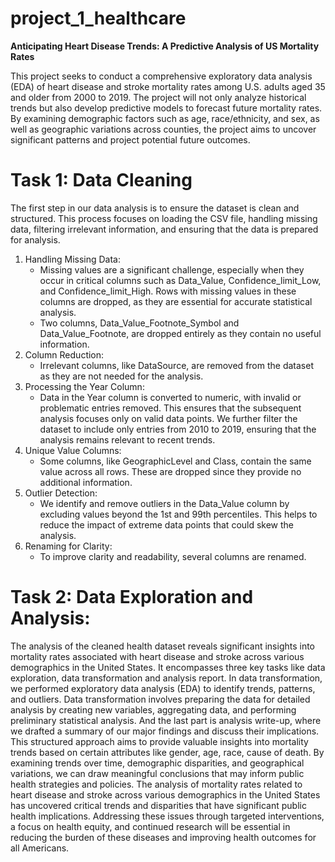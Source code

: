 # project_1_healthcare

**Anticipating Heart Disease Trends: A Predictive Analysis of US Mortality Rates**

This project seeks to conduct a comprehensive exploratory data analysis (EDA) of heart disease and stroke mortality rates among U.S. adults aged 35 and older from 2000 to 2019. The project will not only analyze historical trends but also develop predictive models to forecast future mortality rates. By examining demographic factors such as age, race/ethnicity, and sex, as well as geographic variations across counties, the project aims to uncover significant patterns and project potential future outcomes.

# Task 1: Data Cleaning
The first step in our data analysis is to ensure the dataset is clean and structured. This process focuses on loading the CSV file, handling missing data, filtering irrelevant information, and ensuring that the data is prepared for analysis.

1. Handling Missing Data:
    - Missing values are a significant challenge, especially when they occur in critical columns such as Data_Value, Confidence_limit_Low, and Confidence_limit_High. Rows with missing values in these columns are dropped, as they are essential for accurate statistical analysis.
    - Two columns, Data_Value_Footnote_Symbol and Data_Value_Footnote, are dropped entirely as they contain no useful information.
2. Column Reduction:
    - Irrelevant columns, like DataSource, are removed from the dataset as they are not needed for the analysis. 
3. Processing the Year Column:
    - Data in the Year column is converted to numeric, with invalid or problematic entries removed. This ensures that the subsequent analysis focuses only on valid data points. We further filter the dataset to include only entries from 2010 to 2019, ensuring that the analysis remains relevant to recent trends.
4. Unique Value Columns:
    - Some columns, like GeographicLevel and Class, contain the same value across all rows. These are dropped since they provide no additional information.
5. Outlier Detection:
    - We identify and remove outliers in the Data_Value column by excluding values beyond the 1st and 99th percentiles. This helps to reduce the impact of extreme data points that could skew the analysis.
6. Renaming for Clarity:
    - To improve clarity and readability, several columns are renamed. 

# Task 2: Data Exploration and Analysis: 
The analysis of the cleaned health dataset reveals significant insights into mortality rates associated with heart disease and stroke across various demographics in the United States. It encompasses three key tasks like data exploration, data transformation and analysis report. In data transformation, we performed exploratory data analysis (EDA) to identify trends, patterns, and outliers. Data transformation involves preparing the data for detailed analysis by creating new variables, aggregating data, and performing preliminary statistical analysis. And the last part is analysis write-up, where we drafted a summary of our major findings and discuss their implications. This structured approach aims to provide valuable insights into mortality trends based on certain attributes like gender, age, race, cause of death. By examining trends over time, demographic disparities, and geographical variations, we can draw meaningful conclusions that may inform public health strategies and policies. The analysis of mortality rates related to heart disease and stroke across various demographics in the United States has uncovered critical trends and disparities that have significant public health implications. Addressing these issues through targeted interventions, a focus on health equity, and continued research will be essential in reducing the burden of these diseases and improving health outcomes for all Americans.
